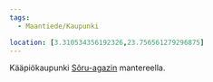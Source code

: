 ```yaml
---
tags:
  - Maantiede/Kaupunki

location: [3.310534356192326,23.756561279296875]
---
```

Kääpiökaupunki [Sôru-agazin](Sôru-agaz.md) mantereella.